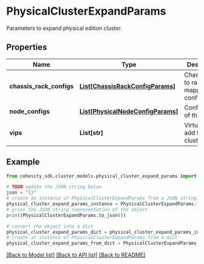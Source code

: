 # PhysicalClusterExpandParams

Parameters to expand physical edition cluster.

## Properties

Name | Type | Description | Notes
------------ | ------------- | ------------- | -------------
**chassis_rack_configs** | [**List[ChassisRackConfigParams]**](ChassisRackConfigParams.md) | Chassis serial to rack id mapping configuration. | [optional] 
**node_configs** | [**List[PhysicalNodeConfigParams]**](PhysicalNodeConfigParams.md) | Configuration of the nodes. | 
**vips** | **List[str]** | Virtual IPs to add to the cluster. | [optional] 

## Example

```python
from cohesity_sdk.cluster.models.physical_cluster_expand_params import PhysicalClusterExpandParams

# TODO update the JSON string below
json = "{}"
# create an instance of PhysicalClusterExpandParams from a JSON string
physical_cluster_expand_params_instance = PhysicalClusterExpandParams.from_json(json)
# print the JSON string representation of the object
print(PhysicalClusterExpandParams.to_json())

# convert the object into a dict
physical_cluster_expand_params_dict = physical_cluster_expand_params_instance.to_dict()
# create an instance of PhysicalClusterExpandParams from a dict
physical_cluster_expand_params_from_dict = PhysicalClusterExpandParams.from_dict(physical_cluster_expand_params_dict)
```
[[Back to Model list]](../README.md#documentation-for-models) [[Back to API list]](../README.md#documentation-for-api-endpoints) [[Back to README]](../README.md)


